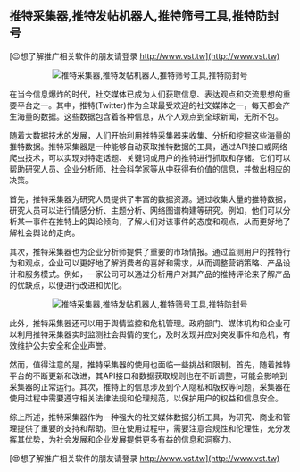 ## **推特采集器,推特发帖机器人,推特筛号工具,推特防封号**

[😍想了解推广相关软件的朋友请登录 http://www.vst.tw](http://www.vst.tw)

 <center><img src="https://vst.tw/MP4/tuiguang/png/1.png" alt="推特采集器,推特发帖机器人,推特筛号工具,推特防封号"></center>

在当今信息爆炸的时代，社交媒体已成为人们获取信息、表达观点和交流思想的重要平台之一。其中，推特(Twitter)作为全球最受欢迎的社交媒体之一，每天都会产生海量的数据。这些数据包含着各种信息，从个人观点到全球新闻，无所不包。

随着大数据技术的发展，人们开始利用推特采集器来收集、分析和挖掘这些海量的推特数据。推特采集器是一种能够自动获取推特数据的工具，通过API接口或网络爬虫技术，可以实现对特定话题、关键词或用户的推特进行抓取和存储。它们可以帮助研究人员、企业分析师、社会科学家等从中获得有价值的信息，并做出相应的决策。

首先，推特采集器为研究人员提供了丰富的数据资源。通过收集大量的推特数据，研究人员可以进行情感分析、主题分析、网络图谱构建等研究。例如，他们可以分析某一事件在推特上的舆论倾向，了解人们对该事件的态度和观点，从而更好地了解社会舆论的走向。

其次，推特采集器也为企业分析师提供了重要的市场情报。通过监测用户的推特行为和观点，企业可以更好地了解消费者的喜好和需求，从而调整营销策略、产品设计和服务模式。例如，一家公司可以通过分析用户对其产品的推特评论来了解产品的优缺点，以便进行改进和优化。

 <center><img src="https://vst.tw/MP4/tuiguang/png/5.png" alt="推特采集器,推特发帖机器人,推特筛号工具,推特防封号"></center>

此外，推特采集器还可以用于舆情监控和危机管理。政府部门、媒体机构和企业可以利用推特采集器实时监测社会舆情的变化，及时发现并应对突发事件和危机，有效维护公共安全和企业声誉。

然而，值得注意的是，推特采集器的使用也面临一些挑战和限制。首先，随着推特平台的不断更新和改进，其API接口和数据获取规则也在不断调整，可能会影响到采集器的正常运行。其次，推特上的信息涉及到个人隐私和版权等问题，采集器在使用过程中需要遵守相关法律法规和伦理规范，以保护用户的权益和信息安全。

综上所述，推特采集器作为一种强大的社交媒体数据分析工具，为研究、商业和管理提供了重要的支持和帮助。但在使用过程中，需要注意合规性和伦理性，充分发挥其优势，为社会发展和企业发展提供更多有益的信息和洞察力。

[😍想了解推广相关软件的朋友请登录 http://www.vst.tw](http://www.vst.tw)



